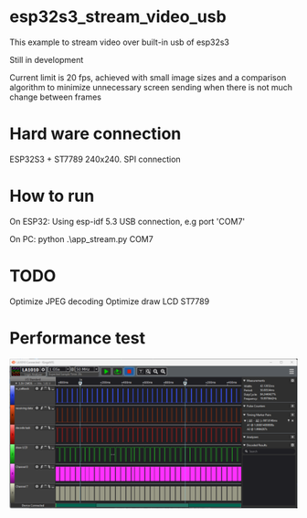 # esp32s3_stream_video_usb
This example to stream video over built-in usb of esp32s3

Still in development

Current limit is 20 fps, achieved with small image sizes and a comparison algorithm to minimize unnecessary screen sending when there is not much change between frames

# Hard ware connection
ESP32S3 + ST7789 240x240. SPI connection

# How to run
On ESP32:
Using esp-idf 5.3
USB connection, e.g port 'COM7'

On PC:
python .\app_stream.py COM7

# TODO
Optimize JPEG decoding
Optimize draw LCD ST7789

# Performance test
<img src="https://raw.githubusercontent.com/dienvx1997bn/esp32s3_stream_video_usb/refs/heads/main/fps_test.png">